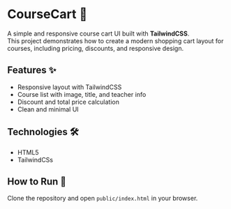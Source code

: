 # CourseCart 🛒

A simple and responsive course cart UI built with **TailwindCSS**.  
This project demonstrates how to create a modern shopping cart layout for courses, including pricing, discounts, and responsive design.

## Features ✨
- Responsive layout with TailwindCSS
- Course list with image, title, and teacher info
- Discount and total price calculation
- Clean and minimal UI

## Technologies 🛠
- HTML5
- TailwindCSs

## How to Run 🚀
Clone the repository and open `public/index.html` in your browser.
